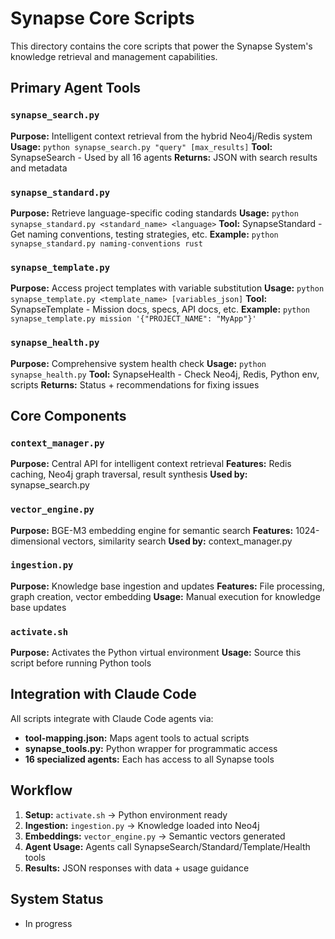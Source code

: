 # Synapse Core Scripts

This directory contains the core scripts that power the Synapse System's knowledge retrieval and management capabilities.

## Primary Agent Tools

### `synapse_search.py`
**Purpose:** Intelligent context retrieval from the hybrid Neo4j/Redis system
**Usage:** `python synapse_search.py "query" [max_results]`
**Tool:** SynapseSearch - Used by all 16 agents
**Returns:** JSON with search results and metadata

### `synapse_standard.py` 
**Purpose:** Retrieve language-specific coding standards
**Usage:** `python synapse_standard.py <standard_name> <language>`
**Tool:** SynapseStandard - Get naming conventions, testing strategies, etc.
**Example:** `python synapse_standard.py naming-conventions rust`

### `synapse_template.py` 
**Purpose:** Access project templates with variable substitution
**Usage:** `python synapse_template.py <template_name> [variables_json]`
**Tool:** SynapseTemplate - Mission docs, specs, API docs, etc.
**Example:** `python synapse_template.py mission '{"PROJECT_NAME": "MyApp"}'`

### `synapse_health.py` 
**Purpose:** Comprehensive system health check
**Usage:** `python synapse_health.py`
**Tool:** SynapseHealth - Check Neo4j, Redis, Python env, scripts
**Returns:** Status + recommendations for fixing issues

## Core Components

### `context_manager.py`
**Purpose:** Central API for intelligent context retrieval
**Features:** Redis caching, Neo4j graph traversal, result synthesis
**Used by:** synapse_search.py

### `vector_engine.py`
**Purpose:** BGE-M3 embedding engine for semantic search
**Features:** 1024-dimensional vectors, similarity search
**Used by:** context_manager.py

### `ingestion.py`
**Purpose:** Knowledge base ingestion and updates
**Features:** File processing, graph creation, vector embedding
**Usage:** Manual execution for knowledge base updates

### `activate.sh`
**Purpose:** Activates the Python virtual environment
**Usage:** Source this script before running Python tools

## Integration with Claude Code

All scripts integrate with Claude Code agents via:
- **tool-mapping.json:** Maps agent tools to actual scripts
- **synapse_tools.py:** Python wrapper for programmatic access
- **16 specialized agents:** Each has access to all Synapse tools

## Workflow

1. **Setup:** `activate.sh` → Python environment ready
2. **Ingestion:** `ingestion.py` → Knowledge loaded into Neo4j
3. **Embeddings:** `vector_engine.py` → Semantic vectors generated
4. **Agent Usage:** Agents call SynapseSearch/Standard/Template/Health tools
5. **Results:** JSON responses with data + usage guidance

## System Status
- In progress
